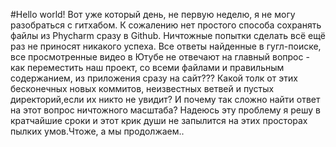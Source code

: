 #Hello world!
Вот уже который день, не первую неделю, я не могу разобраться с гитхабом. К сожалению нет простого способа сохранять файлы из 
Phycharm сразу в Github. Ничтожные попытки сделать всё ещё раз не приносят никакого успеха. Все ответы найденные в гугл-поиске,
все просмотренные видео в Ютубе не отвечают на главный вопрос - как переместить наш проект, со всеми файлами и правильным содержанием, из приложения сразу на сайт??? Какой толк от этих бесконечных новых коммитов, неизвестных ветвей и пустых директорий,если их никто не увидит? И почему так сложно найти ответ на этот вопрос ничтожного масштаба?
Надеюсь эту проблему я решу в кратчайшие сроки и этот крик души не запылится на этих просторах пылких умов.Чтоже, а мы продолжаем..


